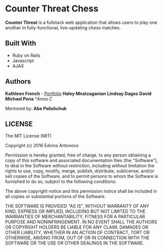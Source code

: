 # Counter Threat Chess

**Counter Threat** is a fullstack web application that allows users to play one another in fully-functional, live-updating chess matches. 

## Built With

* Ruby on Rails 
* Javascript
* AJAX

## Authors

**Kathleen French** - [Portfolio](http://www.kathleenfrench.co)
**Haley Mnatzaganian**
**Lindsay Dages**
**David Michael Pena** 
**Anna C* 

Mentored by: **Abe Polishchuk**

## LICENSE

The MIT License (MIT)

Copyright (c) 2016 Edvins Antonovs

Permission is hereby granted, free of charge, to any person obtaining a copy
of this software and associated documentation files (the "Software"), to deal
in the Software without restriction, including without limitation the rights
to use, copy, modify, merge, publish, distribute, sublicense, and/or sell
copies of the Software, and to permit persons to whom the Software is
furnished to do so, subject to the following conditions:

The above copyright notice and this permission notice shall be included in all
copies or substantial portions of the Software.

THE SOFTWARE IS PROVIDED "AS IS", WITHOUT WARRANTY OF ANY KIND, EXPRESS OR
IMPLIED, INCLUDING BUT NOT LIMITED TO THE WARRANTIES OF MERCHANTABILITY,
FITNESS FOR A PARTICULAR PURPOSE AND NONINFRINGEMENT. IN NO EVENT SHALL THE
AUTHORS OR COPYRIGHT HOLDERS BE LIABLE FOR ANY CLAIM, DAMAGES OR OTHER
LIABILITY, WHETHER IN AN ACTION OF CONTRACT, TORT OR OTHERWISE, ARISING FROM,
OUT OF OR IN CONNECTION WITH THE SOFTWARE OR THE USE OR OTHER DEALINGS IN THE
SOFTWARE.
